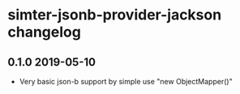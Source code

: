 # simter-jsonb-provider-jackson changelog

## 0.1.0 2019-05-10

- Very basic json-b support by simple use "new ObjectMapper()"
